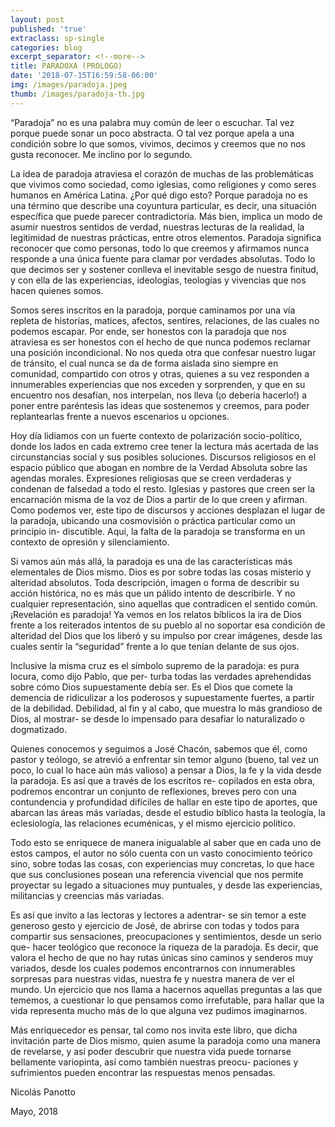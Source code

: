 ```yaml
---
layout: post
published: 'true'
extraclass: sp-single
categories: blog
excerpt_separator: <!--more-->
title: PARADOXA (PROLOGO)
date: '2018-07-15T16:59:58-06:00'
img: /images/paradoja.jpeg
thumb: /images/paradoja-th.jpg
---
```

“Paradoja” no es una palabra muy común de leer o escuchar. Tal vez porque puede sonar un poco abstracta. O tal vez porque apela a una condición sobre lo que somos, vivimos, decimos y creemos que no nos gusta reconocer. Me inclino por lo segundo. 

La idea de paradoja atraviesa el corazón de muchas de las problemáticas que vivimos como sociedad, como iglesias, como religiones y como seres humanos en América Latina. ¿Por qué digo esto? Porque paradoja no es una término que describe una coyuntura particular, es decir, una situación específica que puede parecer contradictoria. Más bien, implica un modo de asumir nuestros sentidos de verdad, nuestras lecturas de la realidad, la legitimidad de nuestras prácticas, entre otros elementos. Paradoja significa reconocer que como personas, todo lo que creemos y afirmamos nunca responde a una única fuente para clamar por verdades absolutas. Todo lo que decimos ser y sostener conlleva el inevitable sesgo de nuestra finitud, y con ella de las experiencias, ideologías, teologías y vivencias que nos hacen quienes somos. 

Somos seres inscritos en la paradoja, porque caminamos por una vía repleta de historias, matices, afectos, sentires, relaciones, de las cuales no podemos escapar. Por ende, ser honestos con la paradoja que nos atraviesa es ser honestos con el hecho de que nunca podemos reclamar una posición incondicional. No nos queda otra que confesar nuestro lugar de tránsito, el cual nunca se da de forma aislada sino siempre en comunidad, compartido con otros y otras, quienes a su vez responden a innumerables experiencias que nos exceden y sorprenden, y que en su encuentro nos desafían, nos interpelan, nos lleva (¡o debería hacerlo!) a poner entre paréntesis las ideas que sostenemos y creemos, para poder replantearlas frente a nuevos escenarios u opciones. 

Hoy día lidiamos con un fuerte contexto de polarización socio-político, donde los lados en cada extremo cree tener la lectura más acertada de las circunstancias social y sus posibles soluciones. Discursos religiosos en el espacio público que abogan en nombre de la Verdad Absoluta sobre las agendas morales. Expresiones religiosas que se creen verdaderas y condenan de falsedad a todo el resto. Iglesias y pastores que creen ser la encarnación misma de la voz de Dios a partir de lo que creen y afirman. Como podemos ver, este tipo de discursos y acciones desplazan el lugar de la paradoja, ubicando una cosmovisión o práctica particular como un principio in- discutible. Aquí, la falta de la paradoja se transforma en un contexto de opresión y silenciamiento. 

Si vamos aún más allá, la paradoja es una de las características más elementales de Dios mismo. Dios es por sobre todas las cosas misterio y alteridad absolutos. Toda descripción, imagen o forma de describir su acción histórica, no es más que un pálido intento de describirle. Y no cualquier representación, sino aquellas que contradicen el sentido común. ¡Revelación es paradoja! Ya vemos en los relatos bíblicos la ira de Dios frente a los reiterados intentos de su pueblo al no soportar esa condición de alteridad del Dios que los liberó y su impulso por crear imágenes, desde las cuales sentir la “seguridad” frente a lo que tenían delante de sus ojos. 

Inclusive la misma cruz es el símbolo supremo de la paradoja: es pura locura, como dijo Pablo, que per- turba todas las verdades aprehendidas sobre cómo Dios supuestamente debía ser. Es el Dios que comete la demencia de ridiculizar a los poderosos y supuestamente fuertes, a partir de la debilidad. Debilidad, al fin y al cabo, que muestra lo más grandioso de Dios, al mostrar- se desde lo impensado para desafiar lo naturalizado o dogmatizado. 

Quienes conocemos y seguimos a José Chacón, sabemos que él, como pastor y teólogo, se atrevió a enfrentar sin temor alguno (bueno, tal vez un poco, lo cual lo hace aún más valioso) a pensar a Dios, la fe y la vida desde la paradoja. Es así que a través de los escritos re- copilados en esta obra, podremos encontrar un conjunto de reflexiones, breves pero con una contundencia y profundidad difíciles de hallar en este tipo de aportes, que abarcan las áreas más variadas, desde el estudio bíblico hasta la teología, la eclesiología, las relaciones ecuménicas, y el mismo ejercicio político. 

Todo esto se enriquece de manera inigualable al saber que en cada uno de estos campos, el autor no sólo cuenta con un vasto conocimiento teórico sino, sobre todas las cosas, con experiencias muy concretas, lo que hace que sus conclusiones posean una referencia vivencial que nos permite proyectar su legado a situaciones muy puntuales, y desde las experiencias, militancias y creencias más variadas. 

Es así que invito a las lectoras y lectores a adentrar- se sin temor a este generoso gesto y ejercicio de José, de abrirse con todas y todos para compartir sus sensaciones, preocupaciones y sentimientos, desde un serio que- hacer teológico que reconoce la riqueza de la paradoja. Es decir, que valora el hecho de que no hay rutas únicas sino caminos y senderos muy variados, desde los cuales podemos encontrarnos con innumerables sorpresas para nuestras vidas, nuestra fe y nuestra manera de ver el mundo. Un ejercicio que nos llama a hacernos aquellas preguntas a las que tememos, a cuestionar lo que pensamos como irrefutable, para hallar que la vida representa mucho más de lo que alguna vez pudimos imaginarnos. 

Más enriquecedor es pensar, tal como nos invita este libro, que dicha invitación parte de Dios mismo, quien asume la paradoja como una manera de revelarse, y así poder descubrir que nuestra vida puede tornarse bellamente variopinta, así como también nuestras preocu- paciones y sufrimientos pueden encontrar las respuestas menos pensadas. 

Nicolás Panotto 

Mayo, 2018

